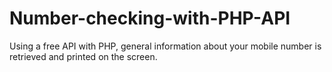 # Number-checking-with-PHP-API
Using a free API with PHP, general information about your mobile number is retrieved and printed on the screen.
